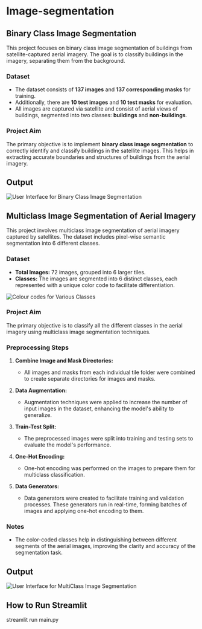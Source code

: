 # Image-segmentation

## Binary Class Image Segmentation

This project focuses on binary class image segmentation of buildings from satellite-captured aerial imagery. The goal is to classify buildings in the imagery, separating them from the background.

### Dataset

- The dataset consists of **137 images** and **137 corresponding masks** for training.
- Additionally, there are **10 test images** and **10 test masks** for evaluation.
- All images are captured via satellite and consist of aerial views of buildings, segmented into two classes: **buildings** and **non-buildings**.

### Project Aim

The primary objective is to implement **binary class image segmentation** to correctly identify and classify buildings in the satellite images. This helps in extracting accurate boundaries and structures of buildings from the aerial imagery.

## Output 

![User Interface for Binary Class Image Segmentation](/image/Binary)

## Multiclass Image Segmentation of Aerial Imagery

This project involves multiclass image segmentation of aerial imagery captured by satellites. The dataset includes pixel-wise semantic segmentation into 6 different classes.

### Dataset

- **Total Images:** 72 images, grouped into 6 larger tiles.
- **Classes:** The images are segmented into 6 distinct classes, each represented with a unique color code to facilitate differentiation.
  
![Colour codes for Various Classes](/image/Binary)
  
### Project Aim

The primary objective is to classify all the different classes in the aerial imagery using multiclass image segmentation techniques.

### Preprocessing Steps

1. **Combine Image and Mask Directories:**
   - All images and masks from each individual tile folder were combined to create separate directories for images and masks.

2. **Data Augmentation:**
   - Augmentation techniques were applied to increase the number of input images in the dataset, enhancing the model's ability to generalize.

3. **Train-Test Split:**
   - The preprocessed images were split into training and testing sets to evaluate the model's performance.

4. **One-Hot Encoding:**
   - One-hot encoding was performed on the images to prepare them for multiclass classification.

5. **Data Generators:**
   - Data generators were created to facilitate training and validation processes. These generators run in real-time, forming batches of images and applying one-hot encoding to them.

### Notes

- The color-coded classes help in distinguishing between different segments of the aerial images, improving the clarity and accuracy of the segmentation task.

## Output 
![User Interface for MultiClass Image Segmentation](/image/Multiclass)

## How to Run Streamlit
streamlit run main.py
